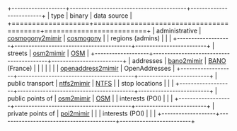 +-------------------+-----------------------------------------+-------------------------+
| type              | binary                                  | data source             |
+===================+=========================================+=========================+
| administrative    | [cosmogony2mimir](#cosmogony2mimir)     | [cosmogony](#cosmogony) |
| regions (admins)  |                                         |                         |
+-------------------+-----------------------------------------+-------------------------+
| streets           | [osm2mimir](#osm2mimir)                 | [OSM](#OSM)             |
+-------------------+-----------------------------------------+-------------------------+
| addresses         | [bano2mimir](#bano2mimir)               | [BANO](#BANO) (France)  |
|                   |                                         |                         |
|                   | [openaddress2mimir](#openaddress2mimir) | OpenAddresses           |
+-------------------+-----------------------------------------+-------------------------+
| public transport  | [ntfs2mimir](#ntfs2mimir)               | [NTFS](#NTFS)           |
| stop locations    |                                         |                         |
+-------------------+-----------------------------------------+-------------------------+
| public points of  | [osm2mimir](#osm2mimir)                 | [OSM](#OSM)             |
| interests (POI)   |                                         |                         |
+-------------------+-----------------------------------------+-------------------------+
| private points of | [poi2mimir](#poi2mimir)                 |                         |
| interests (POI)   |                                         |                         |
+-------------------+-----------------------------------------+-------------------------+
